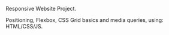 Responsive Website Project.

Positioning, Flexbox, CSS Grid basics and media
queries, using: HTML/CSS/JS.
